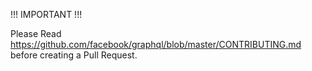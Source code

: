 !!! IMPORTANT !!!

Please Read https://github.com/facebook/graphql/blob/master/CONTRIBUTING.md
before creating a Pull Request.
